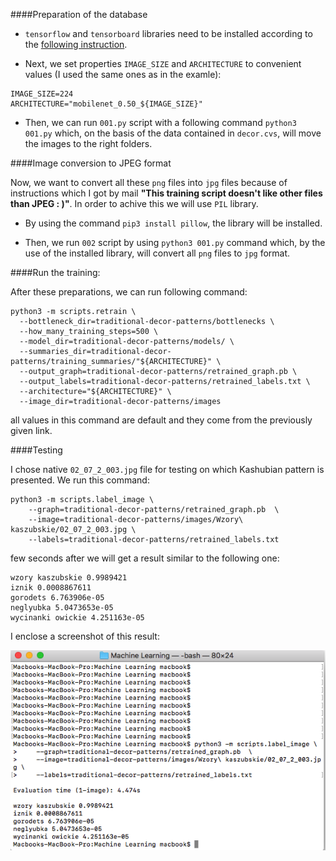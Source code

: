 ####Preparation of the database
* `tensorflow` and `tensorboard` libraries need to be installed according to the [following instruction](https://codelabs.developers.google.com/codelabs/tensorflow-for-poets).

* Next, we set properties `IMAGE_SIZE` and `ARCHITECTURE` to convenient values (I used the same ones as in the examle):

```
IMAGE_SIZE=224
ARCHITECTURE="mobilenet_0.50_${IMAGE_SIZE}"
```

* Then, we can run `001.py` script with a following command `python3 001.py` which, on the basis of the data contained in `decor.cvs`, will move the images to the right folders.

####Image conversion to JPEG format

Now, we want to convert all these `png` files into `jpg` files because of instructions which I got by mail **"This training script doesn't like other files than JPEG : )"**. In order to achive this we will use `PIL` library.

* By using the command `pip3 install pillow`, the library will be installed.

* Then, we run `002` script by using `python3 001.py` command which, by the use of the installed library, will convert all `png` files to `jpg` format.

####Run the training:

After these preparations, we can run following command:

```
python3 -m scripts.retrain \
  --bottleneck_dir=traditional-decor-patterns/bottlenecks \
  --how_many_training_steps=500 \
  --model_dir=traditional-decor-patterns/models/ \
  --summaries_dir=traditional-decor-patterns/training_summaries/"${ARCHITECTURE}" \
  --output_graph=traditional-decor-patterns/retrained_graph.pb \
  --output_labels=traditional-decor-patterns/retrained_labels.txt \
  --architecture="${ARCHITECTURE}" \
  --image_dir=traditional-decor-patterns/images
```

all values in this command are default and they come from the previously given link.

####Testing

I chose native `02_07_2_003.jpg` file for testing on which Kashubian pattern is presented. We run this command:

```
python3 -m scripts.label_image \
    --graph=traditional-decor-patterns/retrained_graph.pb  \
    --image=traditional-decor-patterns/images/Wzory\ kaszubskie/02_07_2_003.jpg \
    --labels=traditional-decor-patterns/retrained_labels.txt
```
 few seconds after we will get a result similar to the following one:

```
wzory kaszubskie 0.9989421
iznik 0.0008867611
gorodets 6.763906e-05
neglyubka 5.0473653e-05
wycinanki owickie 4.251163e-05
```

I enclose a screenshot of this result:

![Accurancy](AccurancyScreenshot.png)